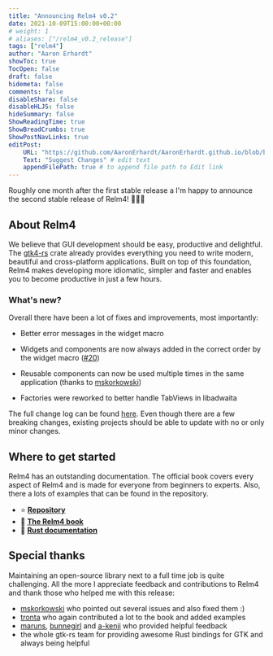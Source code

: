 ```yaml
---
title: "Announcing Relm4 v0.2"
date: 2021-10-09T15:00:00+00:00
# weight: 1
# aliases: ["/relm4_v0.2_release"]
tags: ["relm4"]
author: "Aaron Erhardt"
showToc: true
TocOpen: false
draft: false
hidemeta: false
comments: false
disableShare: false
disableHLJS: false
hideSummary: false
ShowReadingTime: true
ShowBreadCrumbs: true
ShowPostNavLinks: true
editPost:
    URL: "https://github.com/AaronErhardt/AaronErhardt.github.io/blob/blog/content/"
    Text: "Suggest Changes" # edit text
    appendFilePath: true # to append file path to Edit link
---
```


Roughly one month after the first stable release a I'm happy to announce the second stable release of Relm4! 🚀🚀🚀

## About Relm4

We believe that GUI development should be easy, productive and delightful.  
The [gtk4-rs](https://github.com/gtk-rs/gtk4-rs) crate already provides everything you need to write modern, beautiful and cross-platform applications. Built on top of this foundation, Relm4 makes developing more idiomatic, simpler and faster and enables you to become productive in just a few hours.

### What's new?

Overall there have been a lot of fixes and improvements, most importantly:

+ Better error messages in the widget macro

+ Widgets and components are now always added in the correct order by the widget macro ([#20](https://github.com/AaronErhardt/relm4/issues/20))

+ Reusable components can now be used multiple times in the same application (thanks to [mskorkowski](https://github.com/mskorkowski))

+ Factories were reworked to better handle TabViews in libadwaita

The full change log can be found [here](https://github.com/AaronErhardt/relm4/blob/main/CHANGES.md). Even though there are a few breaking changes, existing projects should be able to update with no or only minor changes. 

## Where to get started

Relm4 has an outstanding documentation. The official book covers every aspect of Relm4 and is made for everyone from beginners to experts. Also, there a lots of examples that can be found in the repository.

+ ⭐ **[Repository](https://github.com/AaronErhardt/relm4)**
+ 📖 **[The Relm4 book](https://aaronerhardt.github.io/relm4-book/book/)**
+ 📜 **[Rust documentation](https://aaronerhardt.github.io/docs/relm4/relm4/)**

## Special thanks

Maintaining an open-source library next to a full time job is quite challenging. All the more I appreciate feedback and contributions to Relm4 and thank those who helped me with this release:

+ [mskorkowski](https://github.com/mskorkowski) who pointed out several issues and also fixed them :)
+ [tronta](https://github.com/tronta) who again contributed a lot to the book and added examples
+ [maruns](https://github.com/maruns), [bunnegirl](https://github.com/bunnegirl) and [a-kenji](https://github.com/a-kenji) who provided helpful feedback
+ the whole gtk-rs team for providing awesome Rust bindings for GTK and always being helpful